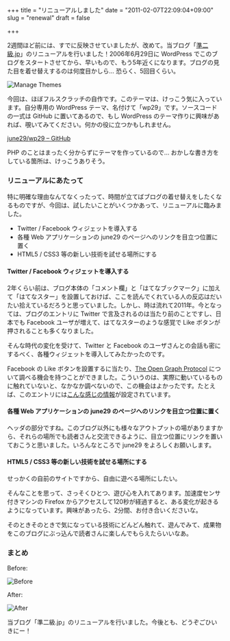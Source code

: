 +++
title = "リニューアルしました"
date = "2011-02-07T22:09:04+09:00"
slug = "renewal"
draft = false

+++

<p>2週間ほど前には、すでに反映させていましたが、改めて。当ブログ「<a href="http://june29.jp/" title="準二級.jp">準二級.jp</a>」のリニューアルを行いました！2006年6月29日に WordPress でこのブログをスタートさせてから、早いもので、もう5年近くになります。ブログの見た目を着せ替えするのは何度目かしら… 恐らく、5回目くらい。</p>
<p><img src="http://img.skitch.com/20110206-dnuhxgjgiq13d71kcxg1rrpmpt.png" alt="Manage Themes" /></p>
<p>今回は、ほぼフルスクラッチの自作です。このテーマは、けっこう気に入っています。自分専用の WordPress テーマ、名付けて「wp29」です。ソースコードの一式は GitHub に置いてあるので、もし WordPress のテーマ作りに興味があれば、覗いてみてください。何かの役に立つかもしれません。</p>
<p><a href="https://github.com/june29/wp29" title="june29/wp29 - GitHub">june29/wp29 &#8211; GitHub</a></p>
<p>PHP のことはまったく分からずにテーマを作っているので… おかしな書き方をしている箇所は、けっこうありそう。</p>
<h3>リニューアルにあたって</h3>
<p>特に明確な理由なんてなくったって、時間が立てばブログの着せ替えをしたくなるものですが、今回は、試したいことがいくつかあって、リニューアルに臨みました。</p>
<ul>
<li>Twitter / Facebook ウィジェットを導入する</li>
<li>各種 Web アプリケーションの june29 のページへのリンクを目立つ位置に置く</li>
<li>HTML5 / CSS3 等の新しい技術を試せる場所にする</li>
</ul>
<h4>Twitter / Facebook ウィジェットを導入する</h4>
<p>2年くらい前は、ブログ本体の「コメント欄」と「はてなブックマーク」に加えて「はてなスター」を設置しておけば、ここを読んでくれている人の反応はだいたい拾えているだろうと思っていました。しかし、時は流れて2011年。今となっては、ブログのエントリに Twitter で言及されるのは当たり前のことですし、日本でも Facebook ユーザが増えて、はてなスターのような感覚で Like ボタンが押されることも多くなりました。</p>
<p>そんな時代の変化を受けて、Twitter と Facebook のユーザさんとの会話も密にするべく、各種ウィジェットを導入してみたかったのです。</p>
<p>Facebook の Like ボタンを設置するに当たり、<a href="http://ogp.me/" title="The Open Graph Protocol">The Open Graph Protocol</a> について調べる機会を持つことができました。こういうのは、実際に動いているものに触れていないと、なかなか調べないので、この機会はよかったです。たとえば、このエントリには<a href="http://developers.facebook.com/tools/lint?url=http%3A%2F%2Fjune29.jp%2F2011%2F02%2F07%2Frenewal%2F" title="URL Linter - Facebook Developers">こんな感じの情報</a>が設定されています。</p>
<h4>各種 Web アプリケーションの june29 のページへのリンクを目立つ位置に置く</h4>
<p>ヘッダの部分ですね。このブログ以外にも様々なアウトプットの場がありますから、それらの場所でも読者さんと交流できるように、目立つ位置にリンクを置いておこうと思いました。いろんなところで june29 をよろしくお願いします。</p>
<h4>HTML5 / CSS3 等の新しい技術を試せる場所にする</h4>
<p>せっかくの自前のサイトですから、自由に遊べる場所にしたい。</p>
<p>そんなことを思って、さっそくひとつ、遊び心を入れてあります。加速度センサ付きマシンの Firefox からアクセスして120秒が経過すると、ある変化が起きるようになっています。興味があったら、2分間、お付き合いくださいな。</p>
<p>そのときそのときで気になっている技術にどんどん触れて、遊んでみて、成果物をこのブログにぶっ込んで読者さんに楽しんでもらえたらいいなあ。</p>
<h3>まとめ</h3>
<p>Before:</p>
<p><img src="http://img.skitch.com/20110207-qx34sk6mdsw86bdcccmrqt5eqk.png" alt="Before" /></p>
<p>After:</p>
<p><img src="http://img.skitch.com/20110207-dxs39x1ce2jx995ijyw46sphtp.png" alt="After" /></p>
<p>当ブログ「準二級.jp」のリニューアルを行いました。今後とも、どうぞごひいきにー！</p>
